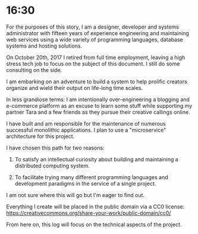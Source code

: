 # 16:30
For the purposes of this story, I am a designer, developer and systems
administrator with fifteen years of experience engineering and maintaining
web services using a wide variety of programming languages, database systems
and hosting solutions.

On October 20th, 2017 I retired from full time employment, leaving a high
stress tech job to focus on the subject of this document. I still do some
consulting on the side.

I am embarking on an adventure to build a system to help prolific creators
organize and wield their output on life-long time scales.

In less grandiose terms: I am intentionally over-engineering a blogging and
e-commerce platform as an excuse to learn some stuff while supporting my
partner Tara and a few friends as they pursue their creative callings
online.

I have built and am responsible for the maintenance of numerous successful
monolithic applications. I plan to use a "microservice" architecture for
this project.

I have chosen this path for two reasons:

1. To satisfy an intellectual curiosity about building and maintaining a
distributed computing system.

2. To facilitate trying many different programming languages and development
paradigms in the service of a single project.

I am not sure where this will go but I'm eager to find out.

Everything I create will be placed in the public domain via a CC0 license:
https://creativecommons.org/share-your-work/public-domain/cc0/  

From here on, this log will focus on the technical aspects of the project.
